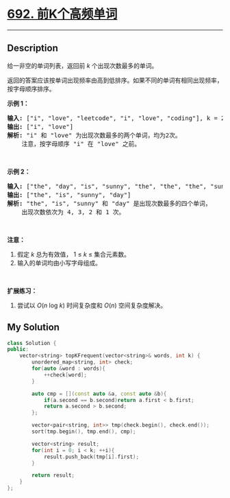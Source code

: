 # [692. 前K个高频单词](https://leetcode-cn.com/problems/top-k-frequent-words/)

---

## Description

<section>
<p>给一非空的单词列表，返回前&nbsp;<em>k&nbsp;</em>个出现次数最多的单词。</p>
<p>返回的答案应该按单词出现频率由高到低排序。如果不同的单词有相同出现频率，按字母顺序排序。</p>
<p><strong>示例 1：</strong></p>
<pre><strong>输入:</strong> ["i", "love", "leetcode", "i", "love", "coding"], k = 2
<strong>输出:</strong> ["i", "love"]
<strong>解析:</strong> "i" 和 "love" 为出现次数最多的两个单词，均为2次。
    注意，按字母顺序 "i" 在 "love" 之前。
</pre>
<p>&nbsp;</p>
<p><strong>示例 2：</strong></p>
<pre><strong>输入:</strong> ["the", "day", "is", "sunny", "the", "the", "the", "sunny", "is", "is"], k = 4
<strong>输出:</strong> ["the", "is", "sunny", "day"]
<strong>解析:</strong> "the", "is", "sunny" 和 "day" 是出现次数最多的四个单词，
    出现次数依次为 4, 3, 2 和 1 次。
</pre>
<p>&nbsp;</p>
<p><strong>注意：</strong></p>
<ol>
	<li>假定 <em>k</em> 总为有效值， 1 ≤ <em>k</em> ≤ 集合元素数。</li>
	<li>输入的单词均由小写字母组成。</li>
</ol>
<p>&nbsp;</p>
<p><strong>扩展练习：</strong></p>
<ol>
	<li>尝试以&nbsp;<em>O</em>(<em>n</em> log <em>k</em>) 时间复杂度和&nbsp;<em>O</em>(<em>n</em>) 空间复杂度解决。</li>
</ol>
</section>

## My Solution

```cpp
class Solution {
public:
    vector<string> topKFrequent(vector<string>& words, int k) {
        unordered_map<string, int> check;
        for(auto &word : words){
            ++check[word];
        }

        auto cmp = [](const auto &a, const auto &b){
            if(a.second == b.second)return a.first < b.first;
            return a.second > b.second;
        };

        vector<pair<string, int>> tmp(check.begin(), check.end());
        sort(tmp.begin(), tmp.end(), cmp);

        vector<string> result;
        for(int i = 0; i < k; ++i){
            result.push_back(tmp[i].first);
        }

        return result;
    }
};
```